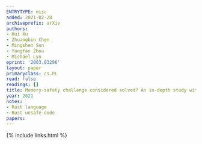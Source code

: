 ```yaml
---
ENTRYTYPE: misc
added: 2021-02-28
archiveprefix: arXiv
authors:
- Hui Xu
- Zhuangbin Chen
- Mingshen Sun
- Yangfan Zhou
- Michael Lyu
eprint: '2003.03296'
layout: paper
primaryclass: cs.PL
read: false
readings: []
title: Memory-safety challenge considered solved? An in-depth study with all Rust CVEs
year: 2021
notes:
- Rust language
- Rust unsafe code
papers:
---
```

{% include links.html %}
